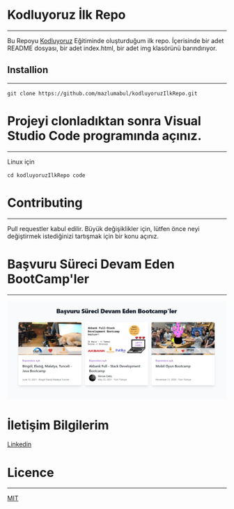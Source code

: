# Kodluyoruz İlk Repo
---
Bu Repoyu [Kodluyoruz](https://www.kodluyoruz.org) Eğitiminde oluşturduğum ilk repo. İçerisinde bir adet README dosyası, bir adet index.html, bir adet img klasörünü barındırıyor.

## Installion
---
```
git clone https://github.com/mazlumabul/kodluyoruzIlkRepo.git
```

# Projeyi clonladıktan sonra Visual Studio Code programında açınız.
---
Linux için 
```
cd kodluyoruzIlkRepo code
```
# Contributing
---
Pull requestler kabul edilir. Büyük değişiklikler için, lütfen önce neyi değiştirmek istediğinizi tartışmak için bir konu açınız.

# Başvuru Süreci Devam Eden BootCamp'ler
---
![Bootcampler](img/bootcampler.jpg)

# İletişim Bilgilerim
[Linkedin](https://www.linkedin.com/in/mazlum-abul/)

# Licence
---

[MIT](https://choosealicense.com/licenses/mit)


